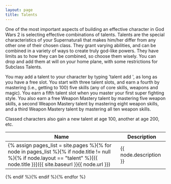 ```yaml
---
layout: page
title: Talents
---
```


One of the most important aspects of building an effective character in God Wars
2 is selecting effective combinations of talents. Talents are the special
characteristics of your Supernaturali that makes him/her differ from any other
one of their chosen class. They grant varying abilities, and can be combined
in a variety of ways to create truly god-like powers. They have limits as to
how they can be combined, so choose them wisely. You can drop and add them at
will on your home plane, with some restrictions for Subclass Talents.

You may add a talent to your character by typing 'talent add <talent name>', as
long as you have a free slot.  You start with three talent slots, and earn a
fourth by mastering (i.e., getting to 100) five skills (any of core skills,
weapons and magic).  You earn a fifth talent slot when you master your first
super fighting style.  You also earn a free Weapon Mastery talent by mastering
five weapon skills, a second Weapon Mastery talent by mastering eight weapon
skills, and a third Weapon Mastery talent by mastering all ten weapon skills.

Classed characters also gain a new talent at age 100, another at age 200, etc.

Name|Description
---|---
{% assign pages_list = site.pages %}{% for node in pages_list %}{% if node.title != null %}{% if node.layout == "talent" %}[{{ node.title }}]({{ site.baseurl }}{{ node.url }}) | {{ node.description }}
{% endif %}{% endif %}{% endfor %}
